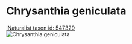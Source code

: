 
Chrysanthia geniculata
======================
  
[iNaturalist taxon id: 547329](https://www.inaturalist.org/taxa/547329)  
![Chrysanthia geniculata](https://inaturalist-open-data.s3.amazonaws.com/photos/179870866/medium.jpeg)